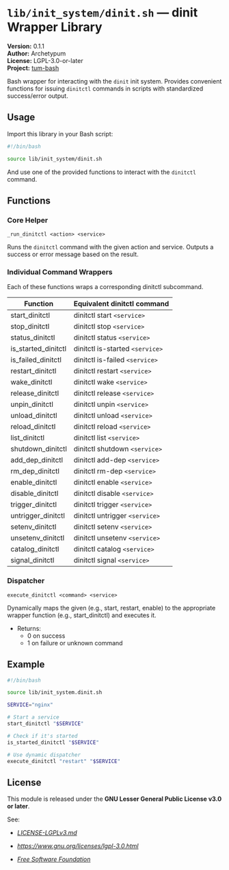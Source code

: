 # `lib/init_system/dinit.sh` — dinit Wrapper Library

**Version:** 0.1.1  
**Author:** Archetypum  
**License:** LGPL-3.0-or-later  
**Project:** [tum-bash](https://github.com/Archetypum/tum-bash.git)

Bash wrapper for interacting with the `dinit` init system. Provides convenient functions for issuing `dinitctl` commands in scripts with standardized success/error output.

## Usage

Import this library in your Bash script:

```bash
#!/bin/bash

source lib/init_system/dinit.sh
```

And use one of the provided functions to interact with the `dinitctl` command.

## Functions

### Core Helper

`_run_dinitctl <action> <service>`

Runs the `dinitctl` command with the given action and service. Outputs a success or error message based on the result.

### Individual Command Wrappers

Each of these functions wraps a corresponding dinitctl subcommand.

| **Function**        | **Equivalent dinitctl command** |
|---------------------|---------------------------------|
| start_dinitctl      | dinitctl start `<service>`      |
| stop_dinitctl       | dinitctl stop `<service>`       |
| status_dinitctl     | dinitctl status `<service>`     |
| is_started_dinitctl | dinitctl is-started `<service>` |
| is_failed_dinitctl  | dinitctl is-failed `<service>`  |
| restart_dinitctl    | dinitctl restart `<service>`    |
| wake_dinitctl       | dinitctl wake `<service>`       |
| release_dinitctl    | dinitctl release `<service>`    |
| unpin_dinitctl      | dinitctl unpin `<service>`      |
| unload_dinitctl     | dinitctl unload `<service>`     |
| reload_dinitctl     | dinitctl reload `<service>`     |
| list_dinitctl       | dinitctl list `<service>`       |
| shutdown_dinitctl   | dinitctl shutdown `<service>`   |
| add_dep_dinitctl    | dinitctl add-dep `<service>`    |
| rm_dep_dinitctl     | dinitctl rm-dep `<service>`     |
| enable_dinitctl     | dinitctl enable `<service>`     |
| disable_dinitctl    | dinitctl disable `<service>`    |
| trigger_dinitctl    | dinitctl trigger `<service>`    |
| untrigger_dinitctl  | dinitctl untrigger `<service>`  |
| setenv_dinitctl     | dinitctl setenv `<service>`     |
| unsetenv_dinitctl   | dinitctl unsetenv `<service>`   |
| catalog_dinitctl    | dinitctl catalog `<service>`    |
| signal_dinitctl     | dinitctl signal `<service>`     |

### Dispatcher

`execute_dinitctl <command> <service>`

Dynamically maps the given <command> (e.g., start, restart, enable) to the appropriate wrapper function (e.g., start_dinitctl) and executes it.

- Returns:
  - 0 on success
  - 1 on failure or unknown command

## Example

```bash
#!/bin/bash

source lib/init_system.dinit.sh

SERVICE="nginx"

# Start a service
start_dinitctl "$SERVICE"

# Check if it's started
is_started_dinitctl "$SERVICE"

# Use dynamic dispatcher
execute_dinitctl "restart" "$SERVICE"
```

## License

This module is released under the **GNU Lesser General Public License v3.0 or later**.

See:

- [_LICENSE-LGPLv3.md_](https://github.com/Archetypum/tum-bash/blob/master/LICENSE-LGPLv3.md)

- _https://www.gnu.org/licenses/lgpl-3.0.html_

- [_Free Software Foundation_](https://www.fsf.org/)
